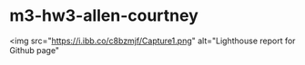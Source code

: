 # m3-hw3-allen-courtney
<img src="https://i.ibb.co/c8bzmjf/Capture1.png" alt="Lighthouse report for Github page"